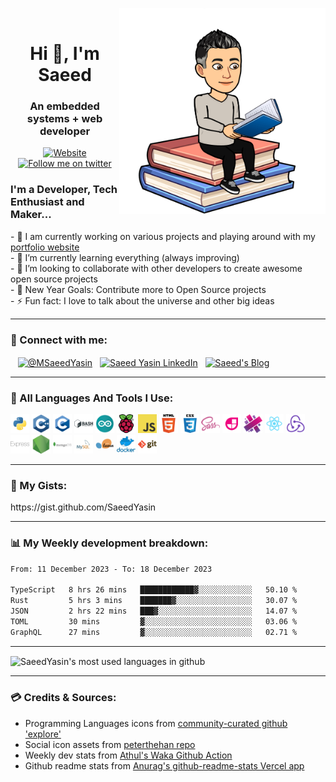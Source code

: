 <img align="right" width="330" height="330" src="https://github.com/SaeedYasin/SaeedYasin/blob/90460b4738e0db5ad33282f428334aafc3f3be9b/read.png"> <br />
<span>
<h1 align="center">Hi 👋, I'm Saeed</h1>
<h3 align="center">An embedded systems + web developer</h3>
<p align="center">
  <a href="https://saeedyasin.com" title="Saeed's Website" target="_blank">
    <img alt="Website" src="https://img.shields.io/website?label=saeedyasin.com&url=https%3A%2F%2Fsaeedyasin.com">
  </a>
  <a href="https://twitter.com/intent/follow?original_referer=https%3A%2F%2Fgithub.com%2FSaeedYasin&screen_name=MSaeedYasin" title="Twitter Follow" target="_blank">
    <img src="https://img.shields.io/twitter/follow/MSaeedYasin?color=1DA1F2&logo=twitter&style=flat" alt="Follow me on twitter" />
  </a>
</p>
</span>

<h3 align="left">I'm a Developer, Tech Enthusiast and Maker...</h3>
<p align="left">
- 🔭 I am currently working on various projects and playing around with my <a href="https://saeedyasin.com" target="blank">portfolio website</a> <br />
- 🌱 I’m currently learning everything (always improving) <br />
- 👯 I’m looking to collaborate with other developers to create awesome open source projects <br />
- 🥅 New Year Goals: Contribute more to Open Source projects <br />
- ⚡ Fun fact: I love to talk about the universe and other big ideas <br />
</p>

<hr>
<h3 align="left">🤝 Connect with me:</h3>
<p align="left">
  &nbsp;&nbsp;
  <a href="https://twitter.com/MSaeedYasin" target="blank"><img align="center" src="https://raw.githubusercontent.com/peterthehan/peterthehan/master/assets/twitter.svg"              alt="@MSaeedYasin" height="30" width="30" /></a>&nbsp;&nbsp;
  <a href="https://linkedin.com/in/saeedyasin" target="_blank"><img align="center" src="https://raw.githubusercontent.com/peterthehan/peterthehan/master/assets/linkedin.svg"          alt="Saeed Yasin LinkedIn" height="30" width="30" /></a>&nbsp;&nbsp;
  <a href="https://saeedsolutions.blogspot.com" target="_blank"><img align="center" src="https://img.icons8.com/emoji/48/000000/globe-showing-europe-africa-emoji.png"          alt="Saeed's Blog" height="30" width="30" /></a>
</p>
<hr>

<h3 align="left">🧰 All Languages And Tools I Use:</h3>
<code><img height="30" src="https://raw.githubusercontent.com/github/explore/80688e429a7d4ef2fca1e82350fe8e3517d3494d/topics/python/python.png"></code>
<code><img height="30" src="https://raw.githubusercontent.com/github/explore/80688e429a7d4ef2fca1e82350fe8e3517d3494d/topics/cpp/cpp.png"></code>
<code><img height="30" src="https://raw.githubusercontent.com/github/explore/80688e429a7d4ef2fca1e82350fe8e3517d3494d/topics/c/c.png"></code>
<code><img height="30" src="https://github.com/github/explore/blob/6560a8e987a6e75e89da77e50fa7066b251564d7/topics/bash/bash.png"></code>
<code><img height="30" src="https://raw.githubusercontent.com/github/explore/80688e429a7d4ef2fca1e82350fe8e3517d3494d/topics/arduino/arduino.png"></code>
<code><img height="30" src="https://github.com/github/explore/blob/6560a8e987a6e75e89da77e50fa7066b251564d7/topics/raspberry-pi/raspberry-pi.png"></code>
<code><img height="30" src="https://github.com/github/explore/blob/6560a8e987a6e75e89da77e50fa7066b251564d7/topics/javascript/javascript.png"></code>
<code><img height="30" src="https://github.com/github/explore/blob/6560a8e987a6e75e89da77e50fa7066b251564d7/topics/html/html.png"></code>
<code><img height="30" src="https://github.com/github/explore/blob/6560a8e987a6e75e89da77e50fa7066b251564d7/topics/css/css.png"></code>
<code><img height="30" src="https://github.com/github/explore/blob/6560a8e987a6e75e89da77e50fa7066b251564d7/topics/sass/sass.png"></code>
<code><img height="30" src="https://github.com/github/explore/blob/6560a8e987a6e75e89da77e50fa7066b251564d7/topics/jamstack/jamstack.png"></code>
<code><img height="30" src="https://raw.githubusercontent.com/github/explore/80688e429a7d4ef2fca1e82350fe8e3517d3494d/topics/aurelia/aurelia.png"></code>
<code><img height="30" src="https://raw.githubusercontent.com/github/explore/80688e429a7d4ef2fca1e82350fe8e3517d3494d/topics/react/react.png"></code>
<code><img height="30" src="https://github.com/github/explore/blob/6560a8e987a6e75e89da77e50fa7066b251564d7/topics/redux/redux.png"></code>
<code><img height="30" src="https://github.com/github/explore/blob/6560a8e987a6e75e89da77e50fa7066b251564d7/topics/express/express.png"></code>
<code><img height="30" src="https://github.com/github/explore/blob/6560a8e987a6e75e89da77e50fa7066b251564d7/topics/nodejs/nodejs.png"></code>
<code><img height="30" src="https://github.com/github/explore/blob/6560a8e987a6e75e89da77e50fa7066b251564d7/topics/mongodb/mongodb.png"></code>
<code><img height="30" src="https://raw.githubusercontent.com/github/explore/80688e429a7d4ef2fca1e82350fe8e3517d3494d/topics/mysql/mysql.png"></code>
<code><img height="30" src="https://github.com/github/explore/blob/6560a8e987a6e75e89da77e50fa7066b251564d7/topics/scikit-learn/scikit-learn.png"></code>
<code><img height="30" src="https://raw.githubusercontent.com/github/explore/80688e429a7d4ef2fca1e82350fe8e3517d3494d/topics/docker/docker.png"></code>
<code><img height="30" src="https://raw.githubusercontent.com/github/explore/80688e429a7d4ef2fca1e82350fe8e3517d3494d/topics/git/git.png"></code>
<hr>

<h3 align="left">📑 My Gists:</h3>
https://gist.github.com/SaeedYasin
<hr>

<h3 align="left">📊 My Weekly development breakdown: </h3>

<!--START_SECTION:waka-->

```txt
From: 11 December 2023 - To: 18 December 2023

TypeScript   8 hrs 26 mins   ████████████▓░░░░░░░░░░░░   50.10 %
Rust         5 hrs 3 mins    ███████▓░░░░░░░░░░░░░░░░░   30.07 %
JSON         2 hrs 22 mins   ███▓░░░░░░░░░░░░░░░░░░░░░   14.07 %
TOML         30 mins         ▓░░░░░░░░░░░░░░░░░░░░░░░░   03.06 %
GraphQL      27 mins         ▓░░░░░░░░░░░░░░░░░░░░░░░░   02.71 %
```

<!--END_SECTION:waka-->

<hr>

<p><img align="center" src="https://github-readme-stats.vercel.app/api/top-langs?username=SaeedYasin&show_icons=true&layout=compact&custom_title=My%20Most%20Used%20Languages%20on%20Github&title_color=0c0c0c&include_all_commits=true&count_private=true" alt="SaeedYasin's most used languages in github" /></p>
<hr>

<h3 align="left">💳 Credits & Sources:</h3>

- Programming Languages icons from [community-curated github 'explore'](https://github.com/github/explore/tree/master/topics)
- Social icon assets from [peterthehan repo](https://github.com/peterthehan/peterthehan/tree/master/assets)
- Weekly dev stats from [Athul's Waka Github Action](https://github.com/athul/waka-readme)
- Github readme stats from [Anurag's github-readme-stats Vercel app](https://github.com/anuraghazra/github-readme-stats)

[website]: https://saeedsolutions.blogspot.com
[portfolio]: http://saeedyasin.github.io
[twitter]: https://twitter.com/MSaeedYasin
[linkedin]: https://linkedin.com/in/saeedyasin
